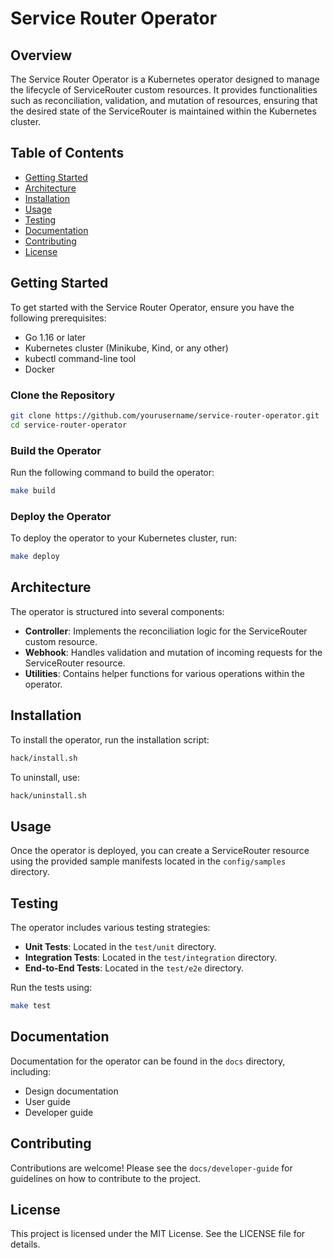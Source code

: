 # Service Router Operator

## Overview

The Service Router Operator is a Kubernetes operator designed to manage the lifecycle of ServiceRouter custom resources. It provides functionalities such as reconciliation, validation, and mutation of resources, ensuring that the desired state of the ServiceRouter is maintained within the Kubernetes cluster.

## Table of Contents

- [Getting Started](#getting-started)
- [Architecture](#architecture)
- [Installation](#installation)
- [Usage](#usage)
- [Testing](#testing)
- [Documentation](#documentation)
- [Contributing](#contributing)
- [License](#license)

## Getting Started

To get started with the Service Router Operator, ensure you have the following prerequisites:

- Go 1.16 or later
- Kubernetes cluster (Minikube, Kind, or any other)
- kubectl command-line tool
- Docker

### Clone the Repository

```bash
git clone https://github.com/yourusername/service-router-operator.git
cd service-router-operator
```

### Build the Operator

Run the following command to build the operator:

```bash
make build
```

### Deploy the Operator

To deploy the operator to your Kubernetes cluster, run:

```bash
make deploy
```

## Architecture

The operator is structured into several components:

- **Controller**: Implements the reconciliation logic for the ServiceRouter custom resource.
- **Webhook**: Handles validation and mutation of incoming requests for the ServiceRouter resource.
- **Utilities**: Contains helper functions for various operations within the operator.

## Installation

To install the operator, run the installation script:

```bash
hack/install.sh
```

To uninstall, use:

```bash
hack/uninstall.sh
```

## Usage

Once the operator is deployed, you can create a ServiceRouter resource using the provided sample manifests located in the `config/samples` directory.

## Testing

The operator includes various testing strategies:

- **Unit Tests**: Located in the `test/unit` directory.
- **Integration Tests**: Located in the `test/integration` directory.
- **End-to-End Tests**: Located in the `test/e2e` directory.

Run the tests using:

```bash
make test
```

## Documentation

Documentation for the operator can be found in the `docs` directory, including:

- Design documentation
- User guide
- Developer guide

## Contributing

Contributions are welcome! Please see the `docs/developer-guide` for guidelines on how to contribute to the project.

## License

This project is licensed under the MIT License. See the LICENSE file for details.
